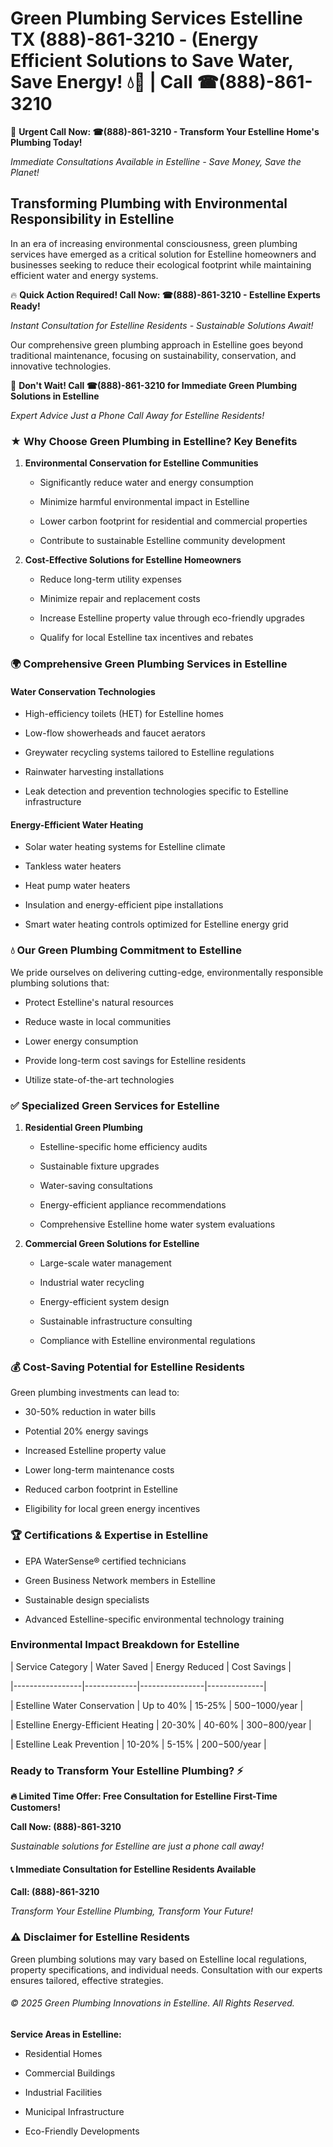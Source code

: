 # Green Plumbing Services Estelline TX (888)-861-3210 - (Energy Efficient Solutions to Save Water, Save Energy! 💧🌿 | Call ☎(888)-861-3210

🚨 **Urgent Call Now: ☎(888)-861-3210 - Transform Your Estelline Home's Plumbing Today!**
*Immediate Consultations Available in Estelline - Save Money, Save the Planet!*

## Transforming Plumbing with Environmental Responsibility in Estelline

In an era of increasing environmental consciousness, green plumbing services have emerged as a critical solution for Estelline homeowners and businesses seeking to reduce their ecological footprint while maintaining efficient water and energy systems. 

🔥 **Quick Action Required! Call Now: ☎(888)-861-3210 - Estelline Experts Ready!**
*Instant Consultation for Estelline Residents - Sustainable Solutions Await!*

Our comprehensive green plumbing approach in Estelline goes beyond traditional maintenance, focusing on sustainability, conservation, and innovative technologies.

🚨 **Don't Wait! Call ☎(888)-861-3210 for Immediate Green Plumbing Solutions in Estelline**
*Expert Advice Just a Phone Call Away for Estelline Residents!*

### ★ Why Choose Green Plumbing in Estelline? Key Benefits

1. **Environmental Conservation for Estelline Communities** 
   - Significantly reduce water and energy consumption
   - Minimize harmful environmental impact in Estelline
   - Lower carbon footprint for residential and commercial properties
   - Contribute to sustainable Estelline community development

2. **Cost-Effective Solutions for Estelline Homeowners** 
   - Reduce long-term utility expenses
   - Minimize repair and replacement costs
   - Increase Estelline property value through eco-friendly upgrades
   - Qualify for local Estelline tax incentives and rebates

### 🌍 Comprehensive Green Plumbing Services in Estelline

#### Water Conservation Technologies
- High-efficiency toilets (HET) for Estelline homes
- Low-flow showerheads and faucet aerators
- Greywater recycling systems tailored to Estelline regulations
- Rainwater harvesting installations
- Leak detection and prevention technologies specific to Estelline infrastructure

#### Energy-Efficient Water Heating
- Solar water heating systems for Estelline climate
- Tankless water heaters
- Heat pump water heaters
- Insulation and energy-efficient pipe installations
- Smart water heating controls optimized for Estelline energy grid

### 💧 Our Green Plumbing Commitment to Estelline

We pride ourselves on delivering cutting-edge, environmentally responsible plumbing solutions that:
- Protect Estelline's natural resources
- Reduce waste in local communities
- Lower energy consumption
- Provide long-term cost savings for Estelline residents
- Utilize state-of-the-art technologies

### ✅ Specialized Green Services for Estelline

1. **Residential Green Plumbing**
   - Estelline-specific home efficiency audits
   - Sustainable fixture upgrades
   - Water-saving consultations
   - Energy-efficient appliance recommendations
   - Comprehensive Estelline home water system evaluations

2. **Commercial Green Solutions for Estelline**
   - Large-scale water management
   - Industrial water recycling
   - Energy-efficient system design
   - Sustainable infrastructure consulting
   - Compliance with Estelline environmental regulations

### 💰 Cost-Saving Potential for Estelline Residents

Green plumbing investments can lead to:
- 30-50% reduction in water bills
- Potential 20% energy savings
- Increased Estelline property value
- Lower long-term maintenance costs
- Reduced carbon footprint in Estelline
- Eligibility for local green energy incentives

### 🏆 Certifications & Expertise in Estelline

- EPA WaterSense® certified technicians
- Green Business Network members in Estelline
- Sustainable design specialists
- Advanced Estelline-specific environmental technology training

### Environmental Impact Breakdown for Estelline

| Service Category | Water Saved | Energy Reduced | Cost Savings |
|-----------------|-------------|----------------|--------------|
| Estelline Water Conservation | Up to 40% | 15-25% | $500-$1000/year |
| Estelline Energy-Efficient Heating | 20-30% | 40-60% | $300-$800/year |
| Estelline Leak Prevention | 10-20% | 5-15% | $200-$500/year |

### Ready to Transform Your Estelline Plumbing? ⚡

**🔥 Limited Time Offer: Free Consultation for Estelline First-Time Customers!**

**Call Now: (888)-861-3210**
*Sustainable solutions for Estelline are just a phone call away!*

#### 📞 Immediate Consultation for Estelline Residents Available

**Call: (888)-861-3210**
*Transform Your Estelline Plumbing, Transform Your Future!*

### ⚠️ Disclaimer for Estelline Residents

Green plumbing solutions may vary based on Estelline local regulations, property specifications, and individual needs. Consultation with our experts ensures tailored, effective strategies.

###### © 2025 Green Plumbing Innovations in Estelline. All Rights Reserved.

**Service Areas in Estelline:** 
- Residential Homes
- Commercial Buildings
- Industrial Facilities
- Municipal Infrastructure
- Eco-Friendly Developments